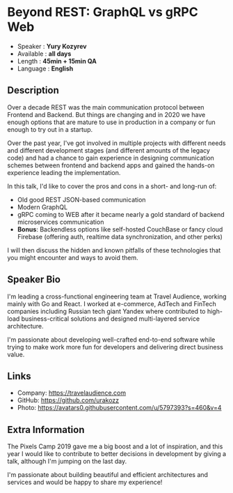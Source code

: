 

Beyond REST: GraphQL vs gRPC Web
=================================================

* Speaker   : **Yury Kozyrev**
* Available : **all days**
* Length    : **45min + 15min QA**
* Language  : **English**

Description
-----------

Over a decade REST was the main communication protocol between Frontend and Backend. But things are changing and in 2020 we have enough options that are mature to use in production in a company or fun enough to try out in a startup.

Over the past year, I've got involved in multiple projects with different needs and different development stages (and different amounts of the legacy code) and had a chance to gain experience in designing communication schemes between frontend and backend apps and gained the hands-on experience leading the implementation.

In this talk, I'd like to cover the pros and cons in a short- and long-run of:
- Old good REST JSON-based communication
- Modern GraphQL
- gRPC coming to WEB after it became nearly a gold standard of backend microservices communication
- **Bonus**: Backendless options like self-hosted CouchBase or fancy cloud Firebase (offering auth, realtime data synchronization, and other perks)

I will then discuss the hidden and known pitfalls of these technologies that you might encounter and ways to avoid them.

Speaker Bio
-----------

I'm leading a cross-functional engineering team at Travel Audience, working mainly with Go and React.
I worked at e-commerce, AdTech and FinTech companies including Russian tech giant Yandex where contributed to high-load business-critical solutions and designed multi-layered service architecture.

I'm passionate about developing well-crafted end-to-end software while trying to make work more fun for developers and delivering direct business value.

Links
-----

* Company: https://travelaudience.com
* GitHub: https://github.com/urakozz
* Photo: https://avatars0.githubusercontent.com/u/5797393?s=460&v=4

Extra Information
-----------------

The Pixels Camp 2019 gave me a big boost and a lot of inspiration, and this year I would like to contribute to better decisions in development by giving a talk, although I'm jumping on the last day.

I'm passionate about building beautiful and efficient architectures and services and would be happy to share my experience!
